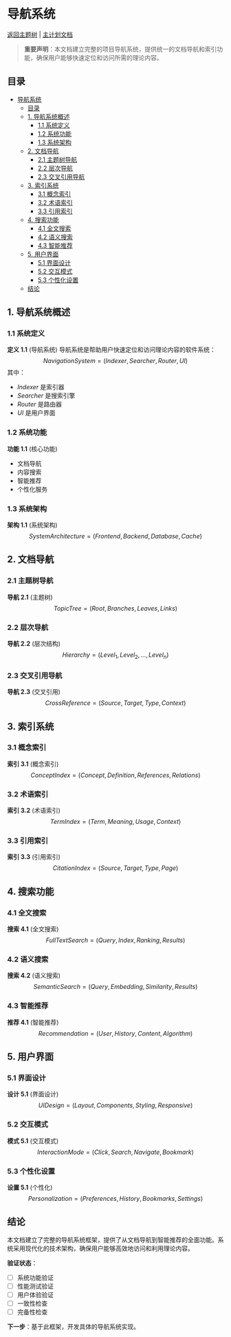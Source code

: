 ﻿# 导航系统

[返回主题树](../00-主题树与内容索引.md) | [主计划文档](../00-形式化架构理论统一计划.md)

> **重要声明**：本文档建立完整的项目导航系统，提供统一的文档导航和索引功能，确保用户能够快速定位和访问所需的理论内容。

## 目录

- [导航系统](#导航系统)
  - [目录](#目录)
  - [1. 导航系统概述](#1-导航系统概述)
    - [1.1 系统定义](#11-系统定义)
    - [1.2 系统功能](#12-系统功能)
    - [1.3 系统架构](#13-系统架构)
  - [2. 文档导航](#2-文档导航)
    - [2.1 主题树导航](#21-主题树导航)
    - [2.2 层次导航](#22-层次导航)
    - [2.3 交叉引用导航](#23-交叉引用导航)
  - [3. 索引系统](#3-索引系统)
    - [3.1 概念索引](#31-概念索引)
    - [3.2 术语索引](#32-术语索引)
    - [3.3 引用索引](#33-引用索引)
  - [4. 搜索功能](#4-搜索功能)
    - [4.1 全文搜索](#41-全文搜索)
    - [4.2 语义搜索](#42-语义搜索)
    - [4.3 智能推荐](#43-智能推荐)
  - [5. 用户界面](#5-用户界面)
    - [5.1 界面设计](#51-界面设计)
    - [5.2 交互模式](#52-交互模式)
    - [5.3 个性化设置](#53-个性化设置)
  - [结论](#结论)

## 1. 导航系统概述

### 1.1 系统定义

**定义 1.1** (导航系统)
导航系统是帮助用户快速定位和访问理论内容的软件系统：
$$NavigationSystem = (Indexer, Searcher, Router, UI)$$
其中：

- $Indexer$ 是索引器
- $Searcher$ 是搜索引擎
- $Router$ 是路由器
- $UI$ 是用户界面

### 1.2 系统功能

**功能 1.1** (核心功能)

- 文档导航
- 内容搜索
- 智能推荐
- 个性化服务

### 1.3 系统架构

**架构 1.1** (系统架构)
$$SystemArchitecture = (Frontend, Backend, Database, Cache)$$

## 2. 文档导航

### 2.1 主题树导航

**导航 2.1** (主题树)
$$TopicTree = (Root, Branches, Leaves, Links)$$

### 2.2 层次导航

**导航 2.2** (层次结构)
$$Hierarchy = (Level_1, Level_2, \ldots, Level_n)$$

### 2.3 交叉引用导航

**导航 2.3** (交叉引用)
$$CrossReference = (Source, Target, Type, Context)$$

## 3. 索引系统

### 3.1 概念索引

**索引 3.1** (概念索引)
$$ConceptIndex = (Concept, Definition, References, Relations)$$

### 3.2 术语索引

**索引 3.2** (术语索引)
$$TermIndex = (Term, Meaning, Usage, Context)$$

### 3.3 引用索引

**索引 3.3** (引用索引)
$$CitationIndex = (Source, Target, Type, Page)$$

## 4. 搜索功能

### 4.1 全文搜索

**搜索 4.1** (全文搜索)
$$FullTextSearch = (Query, Index, Ranking, Results)$$

### 4.2 语义搜索

**搜索 4.2** (语义搜索)
$$SemanticSearch = (Query, Embedding, Similarity, Results)$$

### 4.3 智能推荐

**推荐 4.1** (智能推荐)
$$Recommendation = (User, History, Content, Algorithm)$$

## 5. 用户界面

### 5.1 界面设计

**设计 5.1** (界面设计)
$$UIDesign = (Layout, Components, Styling, Responsive)$$

### 5.2 交互模式

**模式 5.1** (交互模式)
$$InteractionMode = (Click, Search, Navigate, Bookmark)$$

### 5.3 个性化设置

**设置 5.1** (个性化)
$$Personalization = (Preferences, History, Bookmarks, Settings)$$

## 结论

本文档建立了完整的导航系统框架，提供了从文档导航到智能推荐的全面功能。系统采用现代化的技术架构，确保用户能够高效地访问和利用理论内容。

**验证状态**：

- [ ] 系统功能验证
- [ ] 性能测试验证
- [ ] 用户体验验证
- [ ] 一致性检查
- [ ] 完备性检查

**下一步**：基于此框架，开发具体的导航系统实现。
